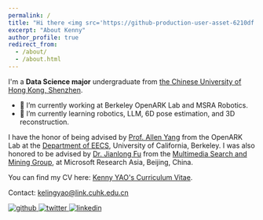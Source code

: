 ```yaml
---
permalink: /
title: "Hi there <img src='https://github-production-user-asset-6210df.s3.amazonaws.com/24524555/238178097-766d336d-b87d-44ba-807c-c51de2bc6b4d.gif' alt='GIF示例' style='width: auto; height: 1em;'>, I'm Kenny YAO"
excerpt: "About Kenny"
author_profile: true
redirect_from: 
  - /about/
  - /about.html
---
```


I'm a **Data Science major** undergraduate from [the Chinese University of Hong Kong, Shenzhen](https://www.pku.edu.cn/). 

- 🔭 I’m currently working at Berkeley OpenARK Lab and MSRA Robotics.
- 🌱 I’m currently learning robotics, LLM, 6D pose estimation, and 3D reconstruction.

I have the honor of being advised by [Prof. Allen Yang](https://www.XXX.com/) from the OpenARK Lab at the [Department of EECS](https://cs.pku.edu.cn/), University of California, Berkeley. I was also honored to be advised by [Dr. Jianlong Fu](https://XXX.pku.edu.cn/) from the [Multimedia Search and Mining Group](https://cs.pku.edu.cn/), at Microsoft Research Asia, Beijing, China.

You can find my CV here: [Kenny YAO's Curriculum Vitae](../assets/Curriculum_Vitae.pdf).

Contact: [kelingyao@link.cuhk.edu.cn](mailto:kelingyao@link.cuhk.edu.cn)

<a href="https://github.com/KennyYao2001" target="_blank">
<img src='https://img.shields.io/badge/github-%2324292e.svg?&style=for-the-badge&logo=github&logoColor=white' alt='github' style='margin-bottom: 5px;' />
</a>
<a href="https://twitter.com/KelingYao" target="_blank">
<img src='https://img.shields.io/badge/twitter-%2300acee.svg?&style=for-the-badge&logo=twitter&logoColor=white' alt='twitter' style='margin-bottom: 5px;' />
</a>
<a href="https://linkedin.com/in/keling-yao-319581249" target="_blank">
<img src='https://img.shields.io/badge/linkedin-%231E77B5.svg?&style=for-the-badge&logo=linkedin&logoColor=white' alt='linkedin' style='margin-bottom: 5px;' />
</a>
